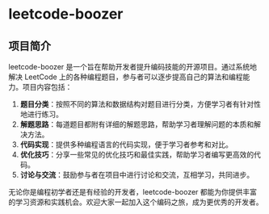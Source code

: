 # leetcode-boozer

## 项目简介

leetcode-boozer 是一个旨在帮助开发者提升编码技能的开源项目。通过系统地解决 LeetCode 上的各种编程题目，参与者可以逐步提高自己的算法和编程能力。项目内容包括：

1. **题目分类**：按照不同的算法和数据结构对题目进行分类，方便学习者有针对性地进行练习。
2. **解题思路**：每道题目都附有详细的解题思路，帮助学习者理解问题的本质和解决方法。
3. **代码实现**：提供多种编程语言的代码实现，便于学习者参考和对比。
4. **优化技巧**：分享一些常见的优化技巧和最佳实践，帮助学习者编写更高效的代码。
5. **讨论与交流**：鼓励参与者在项目中进行讨论和交流，互相学习，共同进步。

无论你是编程初学者还是有经验的开发者，leetcode-boozer 都能为你提供丰富的学习资源和实践机会。欢迎大家一起加入这个编码之旅，成为更优秀的开发者。
